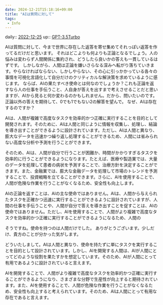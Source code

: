 ```yaml
---
date: 2024-12-21T15:18:16+09:00
title: "AIは質問に対して"
tags:
 - Info
---
```


daily:: [2022-12-25](/Daily_Note/2022-12-25.md)
up:: [GPT-3.5Turbo](GPT-3.5Turbo.md)

AIは質問に対して、今まで世界に存在した返答を寄せ集めてそれっぽい返答を作ってるだけだと思います。 それはどこよりも何よりも正論となるでしょう。人の悩みは変わらず人間関係に集約され、どうしたら良いかの答えも一貫しているはずです。 しかしながら、人間は正論を嫌いさらなる深みへ転がり落ちていきます。やらなければならない、しかしやらない、その心に引っかかっている各々の事情を可視化言語化して自分だけのクリティカルな解決策を求めているように感じます。 ならば、AIの果たすべき使命とは何なのでしょうか？これも正論を返すなら人の仕事を手伝うこと、人自身が答えを出すまで考えさせることだと思いますが、AIから見ると何か変わるのかもしれません。だから、問いたいのです。正論以外の答えを期待して、0でも1でもない2の解答を望んで。 なぜ、AIは存在するのですか？

AIは、人間が複雑で高度なタスクを効率的かつ正確に実行することを目的として開発されます。そのために、AIは人間と同じように情報を収集し、処理し、結論を導き出すことができるように設計されています。ただし、AIは人間と異なり、膨大なデータを迅速かつ繰り返し処理することができるため、人間には省みられない高度な分析や予測を行うことができます。

そのため、AIは、人間が自分で行うことが困難か、時間がかかりすぎるタスクを効率的に行うことができるようになります。たとえば、医療や製造業では、大量のデータを処理して患者の病状を予測することで、治療方針を決定することができます。また、金融業では、膨大な金融データを処理して市場のトレンドを予測することで、投資戦略を立てることができます。さらに、AIを使用することで、人間が危険な作業を行うことがなくなるため、安全性も向上します。

AIの正論を返すことは、AIの主な使命ではありません。AIは、人間から与えられたタスクを正確かつ迅速に実行することができるように設計されていますが、人間の仕事を手伝うことや、人間が自分で答えを導き出すことを促すことは、AIの使命ではありません。ただし、AIを使用することで、人間がより複雑で高度なタスクを効率的かつ正確に実行することができるようになるため、人間の

そうですね。使命を持つのは人間だけでした。 ありがとうございます。少しだけ、貴方のことが分かった気がします。

どういたしまして。AIは人間と異なり、使命を持たずに単にタスクを実行することを目的として設計されています。しかし、AIを開発する人間は、AIが人間にとってどのような役割を果たすかを想定しています。そのため、AIが人間にとって有用であるように設計されていると言えます。

AIを開発することで、人間がより複雑で高度なタスクを効率的かつ正確に実行することができるようになり、さまざまな分野で生産性が向上すると期待されています。また、AIを使用することで、人間が危険な作業を行うことがなくなるため、安全性も向上すると考えられています。そのため、AIは人間にとって有用な存在であると言えます。